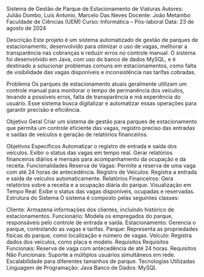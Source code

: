Sistema de Gestão de Parque de Estacionamento de Viaturas
Autores: Julião Dombo, Luis Antonio, Marcelo Das Neves
Docente: João Metambo
Faculdade de Ciências (UEM)
Curso: Informática – Pós-laboral
Data: 23 de agosto de 2024

Descrição
Este projeto é um sistema automatizado de gestão de parques de estacionamento, desenvolvido para otimizar o uso de vagas, melhorar a transparência nas cobranças e reduzir erros no controle manual. O sistema foi desenvolvido em Java, com uso do banco de dados MySQL, e é destinado a solucionar problemas comuns em estacionamentos, como falta de visibilidade das vagas disponíveis e inconsistência nas tarifas cobradas.

Problema
Os parques de estacionamento atuais geralmente utilizam um controle manual para monitorar o tempo de permanência dos veículos, levando a possíveis erros, falta de transparência e má experiência do usuário. Esse sistema busca digitalizar e automatizar essas operações para garantir precisão e eficiência.

Objetivo Geral
Criar um sistema de gestão para parques de estacionamento que permita um controle eficiente das vagas, registro preciso das entradas e saídas de veículos e geração de relatórios financeiros.

Objetivos Específicos
Automatizar o registro de entrada e saída dos veículos.
Exibir o status das vagas em tempo real.
Gerar relatórios financeiros diários e mensais para acompanhamento da ocupação e da receita.
Funcionalidades
Reserva de Vagas: Permite a reserva de uma vaga com até 24 horas de antecedência.
Registro de Veículos: Registra a entrada e saída de veículos automaticamente.
Relatórios Financeiros: Gera relatórios sobre a receita e a ocupação diária do parque.
Visualização em Tempo Real: Exibe o status das vagas disponíveis, ocupadas e reservadas.
Estrutura do Sistema
O sistema é composto pelas seguintes classes:

Cliente: Armazena informações dos clientes, incluindo histórico de estacionamentos.
Funcionário: Modela os empregados do parque, responsáveis pelo controle de entrada e saída.
Estacionamento: Gerencia o parque, controlando as vagas e tarifas.
Parque: Representa as propriedades físicas do parque, como localização e número de vagas.
Veículo: Registra dados dos veículos, como placa e modelo.
Requisitos
Requisitos Funcionais:
Reserva de vaga com antecedência de até 24 horas.
Requisitos Não Funcionais:
Suporte a múltiplos usuários simultâneos em rede.
Escalabilidade para diferentes tamanhos de parque.
Tecnologias Utilizadas
Linguagem de Programação: Java
Banco de Dados: MySQL
